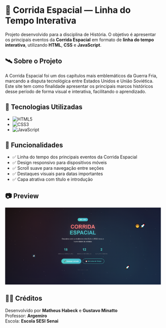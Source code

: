 # 🌌 Corrida Espacial — Linha do Tempo Interativa

Projeto desenvolvido para a disciplina de História. O objetivo é apresentar os principais eventos da **Corrida Espacial** em formato de **linha do tempo interativa**, utilizando **HTML**, **CSS** e **JavaScript**.

## 🛰️ Sobre o Projeto

A Corrida Espacial foi um dos capítulos mais emblemáticos da Guerra Fria, marcando a disputa tecnológica entre Estados Unidos e União Soviética. Este site tem como finalidade apresentar os principais marcos históricos desse período de forma visual e interativa, facilitando o aprendizado.

## 🔧 Tecnologias Utilizadas

- ![HTML5](https://img.shields.io/badge/HTML5-E34F26?logo=html5&logoColor=white)
- ![CSS3](https://img.shields.io/badge/CSS3-1572B6?logo=css3&logoColor=white)
- ![JavaScript](https://img.shields.io/badge/JavaScript-F7DF1E?logo=javascript&logoColor=black)

## 📌 Funcionalidades

- ✅ Linha do tempo dos principais eventos da Corrida Espacial  
- ✅ Design responsivo para dispositivos móveis  
- ✅ Scroll suave para navegação entre seções  
- ✅ Destaques visuais para datas importantes  
- ✅ Capa atrativa com título e introdução

## 📷 Preview

![Preview do site](preview.png)

## 👨‍🏫 Créditos

Desenvolvido por **Matheus Habeck** e **Gustavo Minatto**  
Professor: **Argemiro**  
Escola: **Escola SESI Senai**
